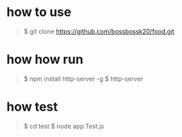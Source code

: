 # how to use
> $ git clone https://github.com/bossbossk20/food.git


# how how run
>$ npm install http-server -g
>$ http-server

# how test
> $ cd test
> $ node app.Test.js  
